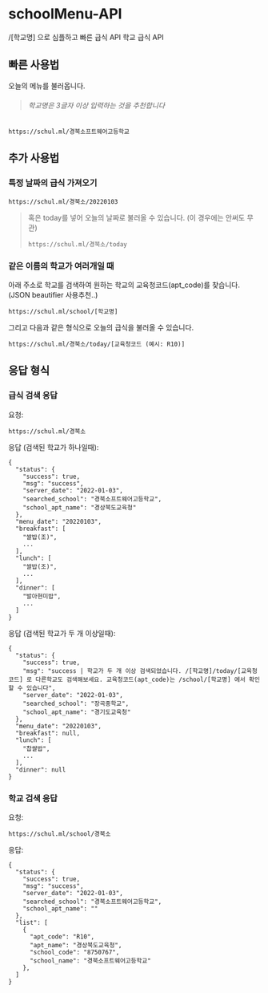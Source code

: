 # schoolMenu-API
/[학교명] 으로 심플하고 빠른 급식 API 학교 급식 API

## 빠른 사용법
오늘의 메뉴를 불러옵니다.
> ###### 학교명은 3글자 이상 입력하는 것을 추천합니다
```
https://schul.ml/경북소프트웨어고등학교
```

## 추가 사용법

### 특정 날짜의 급식 가져오기
```
https://schul.ml/경북소/20220103
```
> 혹은 today를 넣어 오늘의 날짜로 불러올 수 있습니다. (이 경우에는 안써도 무관)
> ```
> https://schul.ml/경북소/today
> ```
### 같은 이름의 학교가 여러개일 때
아래 주소로 학교를 검색하여 원하는 학교의 교육청코드(apt_code)를 찾습니다. (JSON beautifier 사용추천..)
```
https://schul.ml/school/[학교명]
```
그리고 다음과 같은 형식으로 오늘의 급식을 불러올 수 있습니다.
```
https://schul.ml/경북소/today/[교육청코드 (예시: R10)]
```
응답 형식
---

### 급식 검색 응답
요청:
```
https://schul.ml/경북소
```
응답 (검색된 학교가 하나일때):
```
{
  "status": {
    "success": true,
    "msg": "success",
    "server_date": "2022-01-03",
    "searched_school": "경북소프트웨어고등학교",
    "school_apt_name": "경상북도교육청"
  },
  "menu_date": "20220103",
  "breakfast": [
    "쌀밥(조)",
    ...
  ],
  "lunch": [
    "쌀밥(조)",
    ...
  ],
  "dinner": [
    "발아현미밥",
    ...
  ]
}
```
응답 (검색된 학교가 두 개 이상일때):
```
{
  "status": {
    "success": true,
    "msg": "success | 학교가 두 개 이상 검색되었습니다. /[학교명]/today/[교육청코드] 로 다른학교도 검색해보세요. 교육청코드(apt_code)는 /school/[학교명] 에서 확인할 수 있습니다",
    "server_date": "2022-01-03",
    "searched_school": "장곡중학교",
    "school_apt_name": "경기도교육청"
  },
  "menu_date": "20220103",
  "breakfast": null,
  "lunch": [
    "찹쌀밥",
    ...
  ],
  "dinner": null
}
```
### 학교 검색 응답
요청:
```
https://schul.ml/school/경북소
```
응답:
```
{
  "status": {
    "success": true,
    "msg": "success",
    "server_date": "2022-01-03",
    "searched_school": "경북소프트웨어고등학교",
    "school_apt_name": ""
  },
  "list": [
    {
      "apt_code": "R10",
      "apt_name": "경상북도교육청",
      "school_code": "8750767",
      "school_name": "경북소프트웨어고등학교"
    },
  ]
}
```
